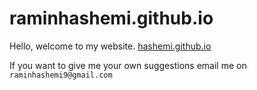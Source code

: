# raminhashemi.github.io
Hello, welcome to my website. [hashemi.github.io](https://raminhashemi.github.io)

If you want to give me your own suggestions email me on `raminhashemi9@gmail.com`

